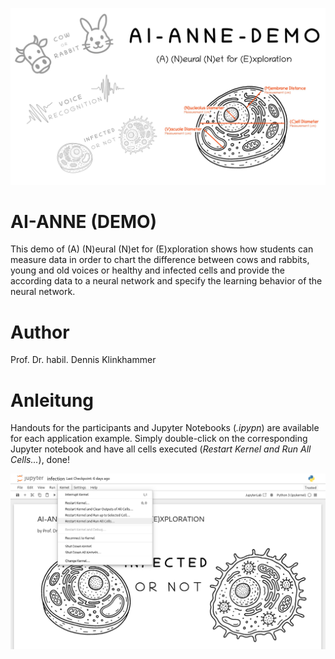 ![title](images/ai-anne-demo.png)

# AI-ANNE (DEMO)
This demo of (A) (N)eural (N)et for (E)xploration shows how students can measure data in order to chart the difference between cows and rabbits, young and old voices or healthy and infected cells and provide the according data to a neural network and specify the learning behavior of the neural network.

# Author
Prof. Dr. habil. Dennis Klinkhammer

# Anleitung
Handouts for the participants and Jupyter Notebooks (*.ipypn*) are available for each application example. Simply double-click on the corresponding Jupyter notebook and have all cells executed (*Restart Kernel and Run All Cells...*), done!

![title](images/instructions.png)
